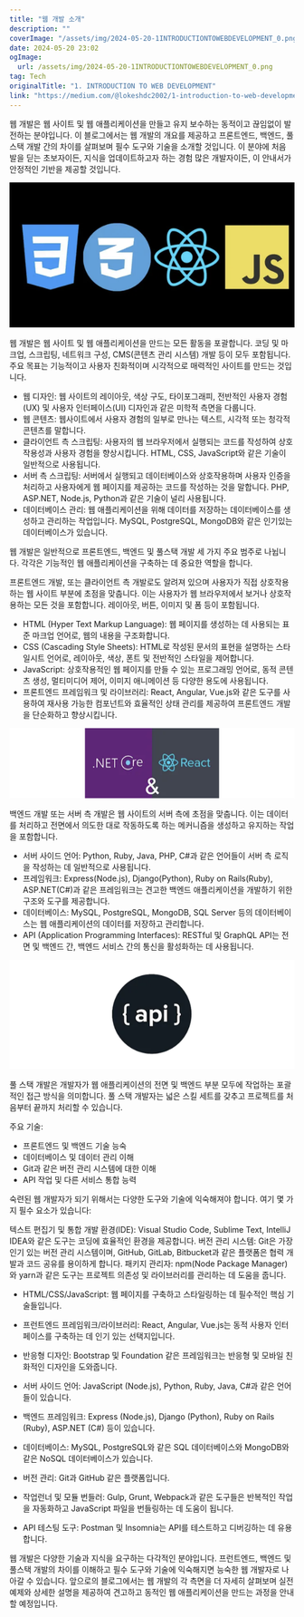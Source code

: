 ```yaml
---
title: "웹 개발 소개"
description: ""
coverImage: "/assets/img/2024-05-20-1INTRODUCTIONTOWEBDEVELOPMENT_0.png"
date: 2024-05-20 23:02
ogImage: 
  url: /assets/img/2024-05-20-1INTRODUCTIONTOWEBDEVELOPMENT_0.png
tag: Tech
originalTitle: "1. INTRODUCTION TO WEB DEVELOPMENT"
link: "https://medium.com/@lokeshdc2002/1-introduction-to-web-development-4b7a6b26cc31"
---
```



웹 개발은 웹 사이트 및 웹 애플리케이션을 만들고 유지 보수하는 동적이고 끊임없이 발전하는 분야입니다. 이 블로그에서는 웹 개발의 개요를 제공하고 프론트엔드, 백엔드, 풀스택 개발 간의 차이를 살펴보며 필수 도구와 기술을 소개할 것입니다. 이 분야에 처음 발을 딛는 초보자이든, 지식을 업데이트하고자 하는 경험 많은 개발자이든, 이 안내서가 안정적인 기반을 제공할 것입니다.

![웹 개발 소개](/assets/img/2024-05-20-1INTRODUCTIONTOWEBDEVELOPMENT_0.png)

웹 개발은 웹 사이트 및 웹 애플리케이션을 만드는 모든 활동을 포괄합니다. 코딩 및 마크업, 스크립팅, 네트워크 구성, CMS(콘텐츠 관리 시스템) 개발 등이 모두 포함됩니다. 주요 목표는 기능적이고 사용자 친화적이며 시각적으로 매력적인 사이트를 만드는 것입니다.

- 웹 디자인: 웹 사이트의 레이아웃, 색상 구도, 타이포그래피, 전반적인 사용자 경험(UX) 및 사용자 인터페이스(UI) 디자인과 같은 미학적 측면을 다룹니다.
- 웹 콘텐츠: 웹사이트에서 사용자 경험의 일부로 만나는 텍스트, 시각적 또는 청각적 콘텐츠를 말합니다.
- 클라이언트 측 스크립팅: 사용자의 웹 브라우저에서 실행되는 코드를 작성하여 상호 작용성과 사용자 경험을 향상시킵니다. HTML, CSS, JavaScript와 같은 기술이 일반적으로 사용됩니다.
- 서버 측 스크립팅: 서버에서 실행되고 데이터베이스와 상호작용하며 사용자 인증을 처리하고 사용자에게 웹 페이지를 제공하는 코드를 작성하는 것을 말합니다. PHP, ASP.NET, Node.js, Python과 같은 기술이 널리 사용됩니다.
- 데이터베이스 관리: 웹 애플리케이션을 위해 데이터를 저장하는 데이터베이스를 생성하고 관리하는 작업입니다. MySQL, PostgreSQL, MongoDB와 같은 인기있는 데이터베이스가 있습니다.

<div class="content-ad"></div>

웹 개발은 일반적으로 프론트엔드, 백엔드 및 풀스택 개발 세 가지 주요 범주로 나뉩니다. 각각은 기능적인 웹 애플리케이션을 구축하는 데 중요한 역할을 합니다.

프론트엔드 개발, 또는 클라이언트 측 개발로도 알려져 있으며 사용자가 직접 상호작용하는 웹 사이트 부분에 초점을 맞춥니다. 이는 사용자가 웹 브라우저에서 보거나 상호작용하는 모든 것을 포함합니다. 레이아웃, 버튼, 이미지 및 폼 등이 포함됩니다.

- HTML (Hyper Text Markup Language): 웹 페이지를 생성하는 데 사용되는 표준 마크업 언어로, 웹의 내용을 구조화합니다.
- CSS (Cascading Style Sheets): HTML로 작성된 문서의 표현을 설명하는 스타일시트 언어로, 레이아웃, 색상, 폰트 및 전반적인 스타일을 제어합니다.
- JavaScript: 상호작용적인 웹 페이지를 만들 수 있는 프로그래밍 언어로, 동적 콘텐츠 생성, 멀티미디어 제어, 이미지 애니메이션 등 다양한 용도에 사용됩니다.
- 프론트엔드 프레임워크 및 라이브러리: React, Angular, Vue.js와 같은 도구를 사용하여 재사용 가능한 컴포넌트와 효율적인 상태 관리를 제공하여 프론트엔드 개발을 단순화하고 향상시킵니다.

![이미지](/assets/img/2024-05-20-1INTRODUCTIONTOWEBDEVELOPMENT_1.png)

<div class="content-ad"></div>

백엔드 개발 또는 서버 측 개발은 웹 사이트의 서버 측에 초점을 맞춥니다. 이는 데이터를 처리하고 전면에서 의도한 대로 작동하도록 하는 메커니즘을 생성하고 유지하는 작업을 포함합니다. 

- 서버 사이드 언어: Python, Ruby, Java, PHP, C#과 같은 언어들이 서버 측 로직을 작성하는 데 일반적으로 사용됩니다.
- 프레임워크: Express(Node.js), Django(Python), Ruby on Rails(Ruby), ASP.NET(C#)과 같은 프레임워크는 견고한 백엔드 애플리케이션을 개발하기 위한 구조와 도구를 제공합니다.
- 데이터베이스: MySQL, PostgreSQL, MongoDB, SQL Server 등의 데이터베이스는 웹 애플리케이션의 데이터를 저장하고 관리합니다.
- API (Application Programming Interfaces): RESTful 및 GraphQL API는 전면 및 백엔드 간, 백엔드 서비스 간의 통신을 활성화하는 데 사용됩니다.

<img src="/assets/img/2024-05-20-1INTRODUCTIONTOWEBDEVELOPMENT_2.png" />

풀 스택 개발은 개발자가 웹 애플리케이션의 전면 및 백엔드 부분 모두에 작업하는 포괄적인 접근 방식을 의미합니다. 풀 스택 개발자는 넓은 스킬 세트를 갖추고 프로젝트를 처음부터 끝까지 처리할 수 있습니다.

<div class="content-ad"></div>

주요 기술:

- 프론트엔드 및 백엔드 기술 능숙
- 데이터베이스 및 데이터 관리 이해
- Git과 같은 버전 관리 시스템에 대한 이해
- API 작업 및 다른 서비스 통합 능력

숙련된 웹 개발자가 되기 위해서는 다양한 도구와 기술에 익숙해져야 합니다. 여기 몇 가지 필수 요소가 있습니다:

텍스트 편집기 및 통합 개발 환경(IDE): Visual Studio Code, Sublime Text, IntelliJ IDEA와 같은 도구는 코딩에 효율적인 환경을 제공합니다.
버전 관리 시스템: Git은 가장 인기 있는 버전 관리 시스템이며, GitHub, GitLab, Bitbucket과 같은 플랫폼은 협력 개발과 코드 공유를 용이하게 합니다.
패키지 관리자: npm(Node Package Manager)와 yarn과 같은 도구는 프로젝트 의존성 및 라이브러리를 관리하는 데 도움을 줍니다.

<div class="content-ad"></div>

- HTML/CSS/JavaScript: 웹 페이지를 구축하고 스타일링하는 데 필수적인 핵심 기술들입니다.
- 프런트엔드 프레임워크/라이브러리: React, Angular, Vue.js는 동적 사용자 인터페이스를 구축하는 데 인기 있는 선택지입니다.
- 반응형 디자인: Bootstrap 및 Foundation 같은 프레임워크는 반응형 및 모바일 친화적인 디자인을 도와줍니다.

- 서버 사이드 언어: JavaScript (Node.js), Python, Ruby, Java, C#과 같은 언어들이 있습니다.
- 백엔드 프레임워크: Express (Node.js), Django (Python), Ruby on Rails (Ruby), ASP.NET (C#) 등이 있습니다.
- 데이터베이스: MySQL, PostgreSQL와 같은 SQL 데이터베이스와 MongoDB와 같은 NoSQL 데이터베이스가 있습니다.

- 버전 관리: Git과 GitHub 같은 플랫폼입니다.
- 작업런너 및 모듈 번들러: Gulp, Grunt, Webpack과 같은 도구들은 반복적인 작업을 자동화하고 JavaScript 파일을 번들링하는 데 도움이 됩니다.
- API 테스팅 도구: Postman 및 Insomnia는 API를 테스트하고 디버깅하는 데 유용합니다.

웹 개발은 다양한 기술과 지식을 요구하는 다각적인 분야입니다. 프런트엔드, 백엔드 및 풀스택 개발의 차이를 이해하고 필수 도구와 기술에 익숙해지면 능숙한 웹 개발자로 나아갈 수 있습니다. 앞으로의 블로그에서는 웹 개발의 각 측면을 더 자세히 살펴보며 실전 예제와 상세한 설명을 제공하여 견고하고 동적인 웹 애플리케이션을 만드는 과정을 안내할 예정입니다.